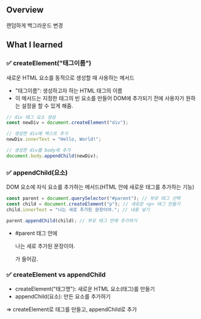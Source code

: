## Overview
랜덤하게 백그라운드 변경

## What I learned

### ✅ createElement("태그이름")
새로운 HTML 요소를 동적으로 생성할 때 사용하는 메서드
- "태그이름": 생성하고자 하는 HTML 태그의 이름
- 이 메서드는 지정한 태그의 빈 요소를 만들어 DOM에 추가되기 전에 사용자가 원하는 설정을 할 수 있게 해줌.

```javascript
// div 태그 요소 생성
const newDiv = document.createElement("div");

// 생성한 div에 텍스트 추가
newDiv.innerText = "Hello, World!";

// 생성한 div를 body에 추가
document.body.appendChild(newDiv);
```
### ✅ appendChild(요소)
DOM 요소에 자식 요소를 추가하는 메서드(HTML 안에 새로운 태그를 추가하는 기능)
```javascript
const parent = document.querySelector("#parent"); // 부모 태그 선택
const child = document.createElement("p"); // 새로운 <p> 태그 만들기
child.innerText = "나는 새로 추가된 문장이야."; // 내용 넣기

parent.appendChild(child); // 부모 태그 안에 추가하기
```
- #parent 태그 안에 <p>나는 새로 추가된 문장이야.</p> 가 들어감.

### ✅ createElement vs appendChild
- createElement("태그명"): 새로운 HTML 요소(태그)를 만들기
- appendChild(요소): 만든 요소를 추가하기

=> createElement로 태그를 만들고, appendChild로 추가
